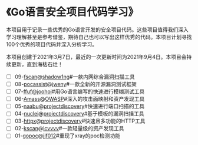 # 《Go语言安全项目代码学习》
本项目用于记录一些优秀的Go语言开发的安全项目代码。这些项目值得我们深入学习理解甚至是参考借鉴，期待自己也可以写出这样优秀的代码。本项目计划寻找100个优秀的项目代码并深入分析学习。

本项目创建于2021年3月7日，最近的一次更新时间为2021年9月4日。本项目会持续更新，直到海枯石烂！

- [ ] 09-[fscan](https://github.com/0e0w/GolangCode/tree/main/09-fscan)@[shadow1ng](https://github.com/shadow1ng/fscan)#一款内网综合漏洞扫描工具
- [ ] 08-[pocassist](https://github.com/0e0w/GolangCode/tree/main/08-pocassist)@[jweny](https://github.com/jweny/pocassist)#一款全新的开源漏洞测试框架
- [ ] 07-[ffuf](https://github.com/0e0w/GolangCode/tree/main/07-ffuf)@[joohoi](https://github.com/ffuf/ffuf)#用Go语言编写的快速进行模糊测试工具
- [ ] 06-[Amass](https://github.com/0e0w/GolangCode/tree/main/06-Amass)@[OWASP](https://github.com/OWASP/Amass)#深入的攻击面映射和资产发现工具
- [ ] 05-[naabu](https://github.com/0e0w/GolangCode/tree/main/05-naabu)@[projectdiscovery](https://github.com/projectdiscovery/naabu)#快速进行端口扫描的工具
- [ ] 04-[nuclei](https://github.com/0e0w/GolangCode/tree/main/04-nuclei)@[projectdiscovery](https://github.com/projectdiscovery/nuclei)#基于模板的漏洞扫描工具
- [ ] 03-[httpx](https://github.com/0e0w/GolangCode/tree/main/03-httpx)@[projectdiscovery](https://github.com/projectdiscovery/httpx)#快速且多功能的HTTP工具
- [ ] 02-[kscan](https://github.com/0e0w/GolangCode/tree/main/02-kscan)@[lcvvvv](https://github.com/lcvvvv/kscan)#一款轻量级的资产发现工具
- [ ] 01-[gopoc](https://github.com/0e0w/GolangCode/tree/main/01-gopoc)@[jjf012](https://github.com/jjf012/gopoc)#重现了xray的poc检测功能
